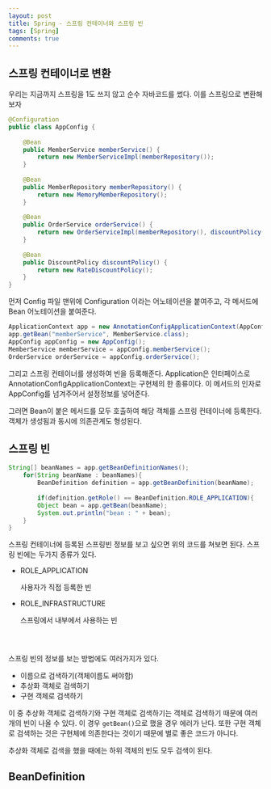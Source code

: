 ```yaml
---
layout: post
title: Spring - 스프링 컨테이너와 스프링 빈
tags: [Spring]
comments: true
---
```


## 스프링 컨테이너로 변환

우리는 지금까지 스프링을 1도 쓰지 않고 순수 자바코드를 썼다. 이를 스프링으로 변환해보자

```java
@Configuration
public class AppConfig {
    
    @Bean
    public MemberService memberService() {
        return new MemberServiceImpl(memberRepository());
    }
    
    @Bean
    public MemberRepository memberRepository() {
        return new MemoryMemberRepository();
    }
    
    @Bean
    public OrderService orderService() {
        return new OrderServiceImpl(memberRepository(), discountPolicy());
    }
    
    @Bean
    public DiscountPolicy discountPolicy() {
        return new RateDiscountPolicy();
    }
}
```

먼저 Config 파일 맨위에 Configuration 이라는 어노테이션을 붙여주고, 각 메서드에 Bean 어노테이션을 붙여준다.

```java
ApplicationContext app = new AnnotationConfigApplicationContext(AppConfig.class); 
app.getBean("memberService", MemberService.class);
AppConfig appConfig = new AppConfig();
MemberService memberService = appConfig.memberService();
OrderService orderService = appConfig.orderService();
```

그리고 스프링 컨테이너를 생성하여 빈을 등록해준다. Application은 인터페이스로 AnnotationConfigApplicationContext는 구현체의 한 종류이다. 이 메서드의 인자로 AppConfig를 넘겨주어서 설정정보를 넣어준다.

그러면 Bean이 붙은 메서드를 모두 호출하여 해당 객체를 스프링 컨테이너에 등록한다. 객체가 생성됨과 동시에 의존관계도 형성된다. 

## 스프링 빈

```java
String[] beanNames = app.getBeanDefinitionNames();
    for(String beanName : beanNames){
        BeanDefinition definition = app.getBeanDefinition(beanName);
            
        if(definition.getRole() == BeanDefinition.ROLE_APPLICATION){
        Object bean = app.getBean(beanName);
        System.out.println("bean : " + bean);
    }
}
```

스프링 컨테이너에 등록된 스프링빈 정보를 보고 싶으면 위의 코드를 쳐보면 된다. 스프링 빈에는 두가지 종류가 있다.

- ROLE_APPLICATION
  
  사용자가 직접 등록한 빈
  
- ROLE_INFRASTRUCTURE
  
  스프링에서 내부에서 사용하는 빈

<div style="height: 28px"></div>

스프링 빈의 정보를 보는 방법에도 여러가지가 있다.

- 이름으로 검색하기(객체이름도 써야함)
- 추상화 객체로 검색하기
- 구현 객체로 검색하기

이 중 추상화 객체로 검색하기와 구현 객체로 검색하기는 객체로 검색하기 때문에 여러개의 빈이 나올 수 있다. 이 경우 `getBean()`으로 했을 경우 에러가 난다. 또한 구현 객체로 검색하는 것은 구현체에 의존한다는 것이기 때문에 별로 좋은 코드가 아니다.

추상화 객체로 검색을 했을 때에는 하위 객체의 빈도 모두 검색이 된다. 

## BeanDefinition


